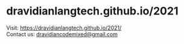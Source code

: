 # dravidianlangtech.github.io/2021
Visit: https://dravidianlangtech.github.io/2021/ <br/>
Contact us: dravidiancodemixed@gmail.com
